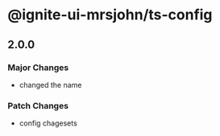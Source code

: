 # @ignite-ui-mrsjohn/ts-config

## 2.0.0

### Major Changes

- changed the name

### Patch Changes

- config chagesets
